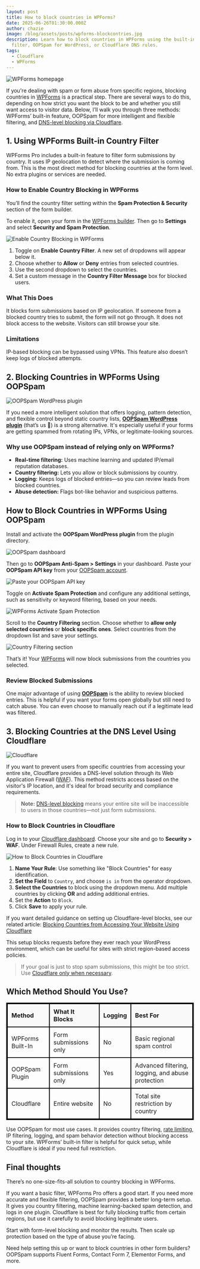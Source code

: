```yaml
---
layout: post
title: How to block countries in WPForms?
date: 2025-06-26T01:30:00.000Z
author: chazie
image: /blog/assets/posts/wpforms-blockcontries.jpg
description: Learn how to block countries in WPForms using the built-in country
  filter, OOPSpam for WordPress, or Cloudflare DNS rules.
tags:
  - Cloudflare
  - WPForms
---
```

![WPForms homepage](/blog/assets/posts/wpforms-home.png "WPForms homepage")

If you're dealing with spam or form abuse from specific regions, blocking countries in [WPForms](https://wpforms.com/) is a practical step. There are several ways to do this, depending on how strict you want the block to be and whether you still want access to visitor data. Below, I’ll walk you through three methods: WPForms’ built-in feature, OOPSpam for more intelligent and flexible filtering, and [DNS-level blocking via Cloudflare](https://www.oopspam.com/blog/blocking-countries-from-accessing-your-website-using-cloudflare).

## **1. Using WPForms Built-in Country Filter**

WPForms Pro includes a built-in feature to filter form submissions by country. It uses IP geolocation to detect where the submission is coming from. This is the most direct method for blocking countries at the form level. No extra plugins or services are needed.

### **How to Enable Country Blocking in WPForms**

You’ll find the country filter setting within the **Spam Protection & Security** section of the form builder.

To enable it, open your form in the [WPForms builder](https://www.oopspam.com/blog/spam-protection-for-wpforms). Then go to **Settings** and select **Security and Spam Protection**.

![Enable Country Blocking in WPForms](/blog/assets/posts/country_filter.png "Enable Country Blocking in WPForms")

1. Toggle on **Enable Country Filter**. A new set of dropdowns will appear below it.
2. Choose whether to **Allow** or **Deny** entries from selected countries.
3. Use the second dropdown to select the countries.
4. Set a custom message in the **Country Filter Message** box for blocked users.

### **What This Does**

It blocks form submissions based on IP geolocation. If someone from a blocked country tries to submit, the form will not go through. It does not block access to the website. Visitors can still browse your site.

### **Limitations**

IP-based blocking can be bypassed using VPNs. This feature also doesn’t keep logs of blocked attempts.

## **2. Blocking Countries in WPForms Using OOPSpam**

![OOPSpam WordPress plugin](/blog/assets/posts/oopspam-anti-spam-overview.png "OOPSpam WordPress plugin")

If you need a more intelligent solution that offers logging, pattern detection, and flexible control beyond static country lists, **[OOPSpam WordPress plugin](https://wordpress.org/plugins/oopspam-anti-spam/)** (that’s us 👋) is a strong alternative. It's especially useful if your forms are getting spammed from rotating IPs, VPNs, or legitimate-looking sources.

### **Why use OOPSpam instead of relying only on WPForms?**

* **Real-time filtering:** Uses machine learning and updated IP/email reputation databases.
* **Country filtering:** Lets you allow or block submissions by country.
* **Logging:** Keeps logs of blocked entries—so you can review leads from blocked countries.
* **Abuse detection:** Flags bot-like behavior and suspicious patterns.

## **How to Block Countries in WPForms Using OOPSpam**

Install and activate the **OOPSpam WordPress plugin** from the plugin directory. 

![OOPSpam dashboard](/blog/assets/posts/oopspam-dashboard-api.png "OOPSpam dashboard")

Then go to **OOPSpam Anti-Spam > Settings** in your dashboard. Paste your **OOPSpam API key** from your [OOPSpam account](https://app.oopspam.com/Identity/Account/Register). 

![Paste your OOPSpam API key](/blog/assets/posts/my-api-key-field.png "Paste your OOPSpam API key")

Toggle on **Activate Spam Protection** and configure any additional settings, such as sensitivity or keyword filtering, based on your needs.

![WPForms Activate Spam Protection](/blog/assets/posts/wpforms_activate-spam-protection.png "WPForms Activate Spam Protection")

Scroll to the **Country Filtering** section. Choose whether to **allow only selected countries** or **block specific ones**. Select countries from the dropdown list and save your settings.

![Country Filtering section](/blog/assets/posts/country-filtering-settings.png "Country Filtering section")

That’s it! Your [WPForms](https://www.oopspam.com/blog/wpforms-block-user) will now block submissions from the countries you selected.

### **Review Blocked Submissions**

One major advantage of using **[OOPSpam](https://www.oopspam.com/)** is the ability to review blocked entries. This is helpful if you want your forms open globally but still need to catch abuse. You can even choose to manually reach out if a legitimate lead was filtered.

## **3. Blocking Countries at the DNS Level Using Cloudflare**

![Cloudflare](/blog/assets/posts/cloudflare-homepage.png "Cloudflare")

If you want to prevent users from specific countries from accessing your entire site, Cloudflare provides a DNS-level solution through its Web Application Firewall ([WAF](https://www.cloudflare.com/lp/ppc/waf-x/)). This method restricts access based on the visitor's IP location, and it's ideal for broad security and compliance requirements.

> **Note:** [DNS-level blocking](https://en.wikipedia.org/wiki/DNS_blocking) means your entire site will be inaccessible to users in those countries—not just form submissions.

### **How to Block Countries in Cloudflare**

Log in to your [Cloudflare dashboard](https://dash.cloudflare.com/). Choose your site and go to **Security > WAF**. Under Firewall Rules, create a new rule. 

![How to Block Countries in Cloudflare](/blog/assets/posts/blocking-countries-in-cloudflare.png "How to Block Countries in Cloudflare")

1. **Name Your Rule**: Use something like "Block Countries" for easy identification.
2. **Set the Field** to `Country`, and choose `is in` from the operator dropdown.
3. **Select the Countries** to block using the dropdown menu. Add multiple countries by clicking **OR** and adding additional entries.
4. Set the **Action** to `Block`.
5. Click **Save** to apply your rule.

If you want detailed guidance on setting up Cloudflare-level blocks, see our related article: [Blocking Countries from Accessing Your Website Using Cloudflare](https://www.oopspam.com/blog/blocking-countries-from-accessing-your-website-using-cloudflare)

This setup blocks requests before they ever reach your WordPress environment, which can be useful for sites with strict region-based access policies.

> If your goal is just to stop spam submissions, this might be too strict. Use [Cloudflare only when necessary](https://www.oopspam.com/blog/common-cloudflare-turnstile-errors-in-wordpress-forms-and-how-to-fix-them).

## **Which Method Should You Use?**

<style>
  table {
    border: 2px solid black;
    border-collapse: collapse;
    width: 100%;
  }
  th, td {
    border: 2px solid black;
    padding: 10px;
    text-align: left;
  }
  th {
    background-color: #f9f9f9;
    font-weight: bold;
  }
</style>

<table>
  <thead>
    <tr>
      <th>Method</th>
      <th>What It Blocks</th>
      <th>Logging</th>
      <th>Best For</th>
    </tr>
  </thead>
  <tbody>
    <tr>
      <td>WPForms Built-In</td>
      <td>Form submissions only</td>
      <td>No</td>
      <td>Basic regional spam control</td>
    </tr>
    <tr>
      <td>OOPSpam Plugin</td>
      <td>Form submissions only</td>
      <td>Yes</td>
      <td>Advanced filtering, logging, and abuse protection</td>
    </tr>
    <tr>
      <td>Cloudflare</td>
      <td>Entire website</td>
      <td>No</td>
      <td>Total site restriction by country</td>
    </tr>
  </tbody>
</table>

Use OOPSpam for most use cases. It provides country filtering, [rate limiting](https://www.oopspam.com/blog/how-to-limit-form-submissions-in-wpforms), IP filtering, logging, and spam behavior detection without blocking access to your site. WPForms’ built-in filter is helpful for quick setup, while Cloudflare is ideal if you need full restriction.

## **Final thoughts**

There’s no one-size-fits-all solution to country blocking in WPForms. 

If you want a basic filter, WPForms Pro offers a good start. If you need more accurate and flexible filtering, OOPSpam provides a better long-term setup. It gives you country filtering, machine learning-backed spam detection, and logs in one plugin. Cloudflare is best for fully blocking traffic from certain regions, but use it carefully to avoid blocking legitimate users.

Start with form-level blocking and monitor the results. Then scale up protection based on the type of abuse you’re facing.

Need help setting this up or want to block countries in other form builders? OOPSpam supports Fluent Forms, Contact Form 7, Elementor Forms, and more.
